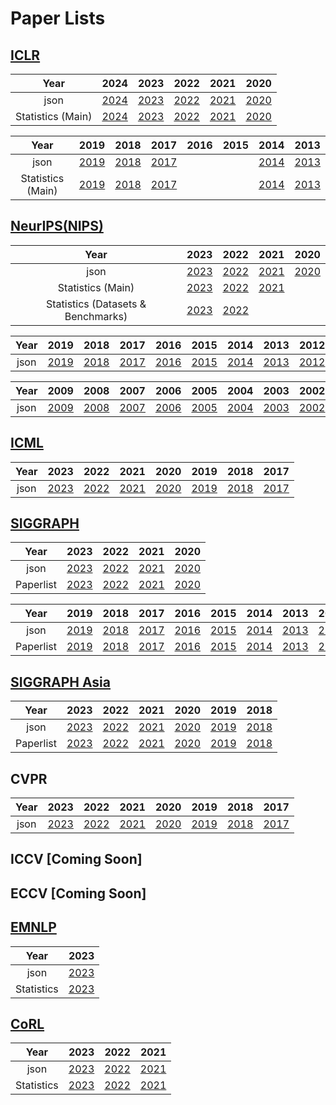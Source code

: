 # Paper Lists

## [ICLR](https://papercopilot.com/statistics/iclr-statistics/)
| Year | 2024 | 2023 | 2022 | 2021 | 2020 |
|:-:|:-:|:-:|:-:|:-:|:-:|
| json | [2024](https://raw.githubusercontent.com/Papercopilot/paperlists/main/iclr/iclr2024.json) | [2023](https://raw.githubusercontent.com/Papercopilot/paperlists/main/iclr/iclr2023.json) | [2022](https://raw.githubusercontent.com/Papercopilot/paperlists/main/iclr/iclr2022.json) | [2021](https://raw.githubusercontent.com/Papercopilot/paperlists/main/iclr/iclr2021.json) | [2020](https://raw.githubusercontent.com/Papercopilot/paperlists/main/iclr/iclr2020.json) |
| Statistics (Main) | [2024](https://papercopilot.com/statistics/iclr-statistics/iclr-2024-statistics/) | [2023](https://papercopilot.com/statistics/iclr-statistics/iclr-2023-statistics/) | [2022](https://papercopilot.com/statistics/iclr-statistics/iclr-2022-statistics/) | [2021](https://papercopilot.com/statistics/iclr-statistics/iclr-2021-statistics/) | [2020](https://papercopilot.com/statistics/iclr-statistics/iclr-2020-statistics/) |

| Year | 2019 | 2018 | 2017 | 2016 | 2015 | 2014 | 2013 |
|:-:|:-:|:-:|:-:|:-:|:-:|:-:|:-:|
| json | [2019](https://raw.githubusercontent.com/Papercopilot/paperlists/main/iclr/iclr2019.json) | [2018](https://raw.githubusercontent.com/Papercopilot/paperlists/main/iclr/iclr2018.json) | [2017](https://raw.githubusercontent.com/Papercopilot/paperlists/main/iclr/iclr2017.json) | | | [2014](https://raw.githubusercontent.com/Papercopilot/paperlists/main/iclr/iclr2014.json) | [2013](https://raw.githubusercontent.com/Papercopilot/paperlists/main/iclr/iclr2013.json) | 
| Statistics (Main) | [2019](https://papercopilot.com/statistics/iclr-statistics/iclr-2019-statistics/) | [2018](https://papercopilot.com/statistics/iclr-statistics/iclr-2018-statistics/) | [2017](https://papercopilot.com/statistics/iclr-statistics/iclr-2017-statistics/) | | | [2014](https://papercopilot.com/statistics/iclr-statistics/iclr-2014-statistics/) | [2013](https://papercopilot.com/statistics/iclr-statistics/iclr-2013-statistics/) | 

## [NeurIPS(NIPS)](https://papercopilot.com/statistics/neurips-statistics/)
| Year | 2023 | 2022 | 2021 | 2020 |
|:-:|:-:|:-:|:-:|:-:|
| json | [2023](https://raw.githubusercontent.com/Papercopilot/paperlists/main/nips/nips2023.json) | [2022](https://raw.githubusercontent.com/Papercopilot/paperlists/main/nips/nips2022.json) | [2021](https://raw.githubusercontent.com/Papercopilot/paperlists/main/nips/nips2021.json) | [2020](https://raw.githubusercontent.com/Papercopilot/paperlists/main/nips/nips2020.json) |
| Statistics (Main) | [2023](https://papercopilot.com/statistics/neurips-statistics/neurips-2023-statistics/) | [2022](https://papercopilot.com/statistics/neurips-statistics/neurips-2022-statistics/) | [2021](https://papercopilot.com/statistics/neurips-statistics/neurips-2021-statistics/) | |
| Statistics (Datasets & Benchmarks) | [2023](https://papercopilot.com/statistics/neurips-statistics/neurips-2023-statistics-datasets-benchmarks/) | [2022](https://papercopilot.com/statistics/neurips-statistics/neurips-2022-statistics-datasets-benchmarks/) | | |

| Year | 2019 | 2018 | 2017 | 2016 | 2015 | 2014 | 2013 | 2012 | 2011 | 2010 | 
|:-:|:-:|:-:|:-:|:-:|:-:|:-:|:-:|:-:|:-:|:-:|
| json | [2019](https://raw.githubusercontent.com/Papercopilot/paperlists/main/nips/nips2019.json) | [2018](https://raw.githubusercontent.com/Papercopilot/paperlists/main/nips/nips2018.json) | [2017](https://raw.githubusercontent.com/Papercopilot/paperlists/main/nips/nips2017.json) | [2016](https://raw.githubusercontent.com/Papercopilot/paperlists/main/nips/nips2016.json) | [2015](https://raw.githubusercontent.com/Papercopilot/paperlists/main/nips/nips2015.json) | [2014](https://raw.githubusercontent.com/Papercopilot/paperlists/main/nips/nips2014.json) | [2013](https://raw.githubusercontent.com/Papercopilot/paperlists/main/nips/nips2013.json) | [2012](https://raw.githubusercontent.com/Papercopilot/paperlists/main/nips/nips2012.json) | [2011](https://raw.githubusercontent.com/Papercopilot/paperlists/main/nips/nips2011.json) | [2010](https://raw.githubusercontent.com/Papercopilot/paperlists/main/nips/nips2010.json) |

| Year | 2009 | 2008 | 2007 | 2006 | 2005 | 2004 | 2003 | 2002 | 2001 | 2000 | 
|:-:|:-:|:-:|:-:|:-:|:-:|:-:|:-:|:-:|:-:|:-:|
| json | [2009](https://raw.githubusercontent.com/Papercopilot/paperlists/main/nips/nips2009.json) | [2008](https://raw.githubusercontent.com/Papercopilot/paperlists/main/nips/nips2008.json) | [2007](https://raw.githubusercontent.com/Papercopilot/paperlists/main/nips/nips2007.json) | [2006](https://raw.githubusercontent.com/Papercopilot/paperlists/main/nips/nips2006.json) | [2005](https://raw.githubusercontent.com/Papercopilot/paperlists/main/nips/nips2005.json) | [2004](https://raw.githubusercontent.com/Papercopilot/paperlists/main/nips/nips2004.json) | [2003](https://raw.githubusercontent.com/Papercopilot/paperlists/main/nips/nips2003.json) | [2002](https://raw.githubusercontent.com/Papercopilot/paperlists/main/nips/nips2002.json) | [2001](https://raw.githubusercontent.com/Papercopilot/paperlists/main/nips/nips2001.json) | [2000](https://raw.githubusercontent.com/Papercopilot/paperlists/main/nips/nips2000.json) |

## [ICML](https://papercopilot.com/statistics/icml-statistics/)
| Year | 2023 | 2022 | 2021 | 2020 | 2019 | 2018 | 2017 |
|:-:|:-:|:-:|:-:|:-:|:-:|:-:|:-:|
| json | [2023](https://raw.githubusercontent.com/Papercopilot/paperlists/main/icml/icml2023.json) | [2022](https://raw.githubusercontent.com/Papercopilot/paperlists/main/icml/icml2022.json) | [2021](https://raw.githubusercontent.com/Papercopilot/paperlists/main/icml/icml2021.json) | [2020](https://raw.githubusercontent.com/Papercopilot/paperlists/main/icml/icml2020.json) | [2019](https://raw.githubusercontent.com/Papercopilot/paperlists/main/icml/icml2019.json) | [2018](https://raw.githubusercontent.com/Papercopilot/paperlists/main/icml/icml2018.json) | [2017](https://raw.githubusercontent.com/Papercopilot/paperlists/main/icml/icml2017.json) |

## [SIGGRAPH](https://papercopilot.com/statistics/siggraph-statistics/)
| Year | 2023 | 2022 | 2021 | 2020 |
|:-:|:-:|:-:|:-:|:-:|
| json | [2023](https://raw.githubusercontent.com/Papercopilot/paperlists/main/siggraph/siggraph2023.json) | [2022](https://raw.githubusercontent.com/Papercopilot/paperlists/main/siggraph/siggraph2022.json) | [2021](https://raw.githubusercontent.com/Papercopilot/paperlists/main/siggraph/siggraph2021.json) | [2020](https://raw.githubusercontent.com/Papercopilot/paperlists/main/siggraph/siggraph2020.json) |
| Paperlist | [2023](https://papercopilot.com/paper-list/siggraph-paper-list/siggraph-2023-paper-list/) | [2022](https://papercopilot.com/paper-list/siggraph-paper-list/siggraph-2022-paper-list/) | [2021](https://papercopilot.com/paper-list/siggraph-paper-list/siggraph-2021-paper-list/) | [2020](https://papercopilot.com/paper-list/siggraph-paper-list/siggraph-2020-paper-list/) |

| Year | 2019 | 2018 | 2017 | 2016 | 2015 | 2014 | 2013 | 2012 | 2011 | 2010 | 
|:-:|:-:|:-:|:-:|:-:|:-:|:-:|:-:|:-:|:-:|:-:|
| json | [2019](https://raw.githubusercontent.com/Papercopilot/paperlists/main/siggraph/siggraph2019.json) | [2018](https://raw.githubusercontent.com/Papercopilot/paperlists/main/siggraph/siggraph2018.json) | [2017](https://raw.githubusercontent.com/Papercopilot/paperlists/main/siggraph/siggraph2017.json) | [2016](https://raw.githubusercontent.com/Papercopilot/paperlists/main/siggraph/siggraph2016.json) | [2015](https://raw.githubusercontent.com/Papercopilot/paperlists/main/siggraph/siggraph2015.json) | [2014](https://raw.githubusercontent.com/Papercopilot/paperlists/main/siggraph/siggraph2014.json) | [2013](https://raw.githubusercontent.com/Papercopilot/paperlists/main/siggraph/siggraph2013.json) | [2012](https://raw.githubusercontent.com/Papercopilot/paperlists/main/siggraph/siggraph2012.json) | [2011](https://raw.githubusercontent.com/Papercopilot/paperlists/main/siggraph/siggraph2011.json) | [2010](https://raw.githubusercontent.com/Papercopilot/paperlists/main/siggraph/siggraph2010.json) |
| Paperlist | [2019](https://papercopilot.com/paper-list/siggraph-paper-list/siggraph-2019-paper-list/) | [2018](https://papercopilot.com/paper-list/siggraph-paper-list/siggraph-2018-paper-list/) | [2017](https://papercopilot.com/paper-list/siggraph-paper-list/siggraph-2017-paper-list/) | [2016](https://papercopilot.com/paper-list/siggraph-paper-list/siggraph-2016-paper-list/) | [2015](https://papercopilot.com/paper-list/siggraph-paper-list/siggraph-2015-paper-list/) | [2014](https://papercopilot.com/paper-list/siggraph-paper-list/siggraph-2014-paper-list/) |[2013](https://papercopilot.com/paper-list/siggraph-paper-list/siggraph-2013-paper-list/) |[2012](https://papercopilot.com/paper-list/siggraph-paper-list/siggraph-2012-paper-list/) |[2011](https://papercopilot.com/paper-list/siggraph-paper-list/siggraph-2011-paper-list/) |[2010](https://papercopilot.com/paper-list/siggraph-paper-list/siggraph-2010-paper-list/) |

## [SIGGRAPH Asia](https://papercopilot.com/statistics/siggraph-asia-statistics/)
| Year | 2023 | 2022 | 2021 | 2020 | 2019 | 2018 |
|:-:|:-:|:-:|:-:|:-:|:-:|:-:|
| json | [2023](https://raw.githubusercontent.com/Papercopilot/paperlists/main/siggraphasia/siggraphasia2023.json) | [2022](https://raw.githubusercontent.com/Papercopilot/paperlists/main/siggraphasia/siggraphasia2022.json) | [2021](https://raw.githubusercontent.com/Papercopilot/paperlists/main/siggraphasia/siggraphasia2021.json) | [2020](https://raw.githubusercontent.com/Papercopilot/paperlists/main/siggraphasia/siggraphasia2020.json) | [2019](https://raw.githubusercontent.com/Papercopilot/paperlists/main/siggraphasia/siggraphasia2019.json) | [2018](https://raw.githubusercontent.com/Papercopilot/paperlists/main/siggraphasia/siggraphasia2018.json) |
| Paperlist | [2023](https://papercopilot.com/paper-list/siggraph-asia-paper-list/siggraph-asia-2023-paper-list/) | [2022](https://papercopilot.com/paper-list/siggraph-asia-paper-list/siggraph-asia-2022-paper-list/) | [2021](https://papercopilot.com/paper-list/siggraph-asia-paper-list/siggraph-asia-2021-paper-list/) | [2020](https://papercopilot.com/paper-list/siggraph-asia-paper-list/siggraph-asia-2020-paper-list/) | [2019](https://papercopilot.com/paper-list/siggraph-asia-paper-list/siggraph-asia-2019-paper-list/) | [2018](https://papercopilot.com/paper-list/siggraph-asia-paper-list/siggraph-asia-2018-paper-list/) |

## CVPR
| Year | 2023 | 2022 | 2021 | 2020 | 2019 | 2018 | 2017 |
|:-:|:-:|:-:|:-:|:-:|:-:|:-:|:-:|
| json | [2023](https://raw.githubusercontent.com/Papercopilot/paperlists/main/cvpr/cvpr2023.json) | [2022](https://raw.githubusercontent.com/Papercopilot/paperlists/main/cvpr/cvpr2022.json) | [2021](https://raw.githubusercontent.com/Papercopilot/paperlists/main/cvpr/cvpr2021.json) | [2020](https://raw.githubusercontent.com/Papercopilot/paperlists/main/cvpr/cvpr2020.json) | [2019](https://raw.githubusercontent.com/Papercopilot/paperlists/main/cvpr/cvpr2019.json) | [2018](https://raw.githubusercontent.com/Papercopilot/paperlists/main/cvpr/cvpr2018.json) | [2017](https://raw.githubusercontent.com/Papercopilot/paperlists/main/cvpr/cvpr2017.json) |

## ICCV [Coming Soon]
## ECCV [Coming Soon]

## [EMNLP](https://papercopilot.com/statistics/emnlp-statistics/)
| Year | 2023 |
|:-:|:-:|
| json | [2023](https://raw.githubusercontent.com/Papercopilot/paperlists/main/emnlp/emnlp2023.json) |
| Statistics | [2023](https://papercopilot.com/statistics/emnlp-statistics/emnlp-2023-statistics/) |

## [CoRL](https://papercopilot.com/statistics/corl-statistics/)
| Year | 2023 | 2022 | 2021 |
|:-:|:-:|:-:|:-:|
| json | [2023](https://raw.githubusercontent.com/Papercopilot/paperlists/main/corl/corl2023.json) | [2022](https://raw.githubusercontent.com/Papercopilot/paperlists/main/corl/corl2022.json) | [2021](https://raw.githubusercontent.com/Papercopilot/paperlists/main/corl/corl2021.json) |
| Statistics | [2023](https://papercopilot.com/statistics/corl-statistics/corl-2023-statistics/) | [2022](https://papercopilot.com/statistics/corl-statistics/corl-2022-statistics/) | [2021](https://papercopilot.com/statistics/corl-statistics/corl-2021-statistics/) |

